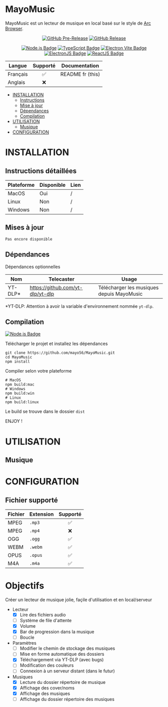 # MayoMusic

MayoMusic est un lecteur de musique en local basé sur
le style de [Arc Browser](https://arc.net "Arc Browser").

<!-- BEGIN Version & Dependencies -->
<div align="center">

[![GitHub Pre-Release](https://img.shields.io/github/v/release/mayo56/MayoMusic?include_prereleases&style=for-the-badge&label=Pre-release&color=brightgreen)](#INSTALLATION)
[![GitHub Release](https://img.shields.io/github/v/release/mayo56/MayoMusic?style=for-the-badge&label=Release&color=brightgreen)](#INSTALLATION)

[![Node.js Badge](https://img.shields.io/badge/node.js-node?style=for-the-badge&logo=nodedotjs&logoColor=green&color=black)](https://nodejs.org/ "Node.js")
[![TypeScript Badge](https://img.shields.io/badge/typescript-ts?style=for-the-badge&logo=typescript&logoColor=blue&color=black)](https://nodejs.org/ "Node.js")
[![Electron Vite Badge](https://img.shields.io/badge/electron%20vite-vite?style=for-the-badge&logo=vite&logoColor=yellow&color=black)](https://electron-vite.org/ "Electron Vite JS")
[![ElectronJS Badge](https://img.shields.io/badge/electronjs-electron?style=for-the-badge&logo=electron&color=black)](https://www.electronjs.org/ "Electron JS")
[![ReactJS Badge](https://img.shields.io/badge/reactjs-react?style=for-the-badge&logo=react&color=black)](https://react.dev/ "ReactJS")

</div>
<!-- END Version & Dependencies -->

<!-- BEGIN Supported Languages -->

| Langue   | Supporté | Documentation    |
|----------|:--------:|------------------|
| Français |    ✅     | README fr (this) |
| Anglais  |    ❌     |                  |

<!-- END Supported languages -->

<!-- BEGIN Summary -->

* [INSTALLATION](#INSTALLATION)
  * [Instructions](#instructions-détaillées)
  * [Mise à jour](#mises-à-jour)
  * [Dépendances](#dépendances)
  * [Compilation](#compilation)
* [UTILISATION](#utilisation)
  * [Musique](#musique)
* [CONFIGURATION](#configuration)

<!-- END Summary -->

# INSTALLATION

## Instructions détaillées

| Plateforme | Disponible | Lien |
|------------|------------|------|
| MacOS      | Oui        | /    |
| Linux      | Non        | /    |
| Windows    | Non        | /    |

## Mises à jour

`Pas encore disponible`

## Dépendances

Dépendances optionnelles

| Nom     | Telecaster                       | Usage                                     |
|---------|----------------------------------|-------------------------------------------|
| YT-DLP* | https://github.com/yt-dlp/yt-dlp | Télécharger les musiques depuis MayoMusic |

*YT-DLP: Attention à avoir la variable d'environnement nommée `yt-dlp`.

## Compilation

<div align="left">

[![Node.js Badge](https://img.shields.io/badge/node.js-node?style=for-the-badge&logo=nodedotjs&logoColor=green&color=black)](https://nodejs.org/ "Node.js")

</div>

Télécharger le projet et installez les dépendances

```shell
git clone https://github.com/mayo56/MayoMusic.git
cd MayoMusic
npm install
```

Compiler selon votre plateforme

```shell
# MacOS
npm build:mac
# Windows
npm build:win
# Linux
npm build:linux
```

Le build se trouve dans le dossier `dist`

ENJOY !

# UTILISATION

## Musique

# CONFIGURATION

## Fichier supporté

| Fichier | Extension | Supporté |
|---------|-----------|:--------:|
| MPEG    | `.mp3`    |    ✅     |
| MPEG    | `.mp4`    |    ❌     |
| OGG     | `.ogg`    |    ✅     |
| WEBM    | `.webm`   |    ✅     |
| OPUS    | `.opus`   |    ✅     |
| M4A     | `.m4a`    |    ✅     |

# Objectifs
Créer un lecteur de musique jolie, façile d'utilisation et en local/serveur

- Lecteur
  - [x] Lire des fichiers audio
  - [ ] Système de file d'attente
  - [x] Volume
  - [x] Bar de progression dans la musique
  - [ ] Boucle
- Paramètres
  - [ ] Modifier le chemin de stockage des musiques
  - [ ] Mise en forme automatique des dossiers
  - [x] Téléchargement via YT-DLP (avec bugs)
  - [ ] Modification des couleurs
  - [ ] Connexion à un serveur distant (dans le futur)
- Musiques
  - [x] Lecture du dossier répertoire de musique
  - [x] Affichage des cover/noms
  - [x] Affichage des musiques
  - [ ] Affichage du dossier répertoire des musiques
